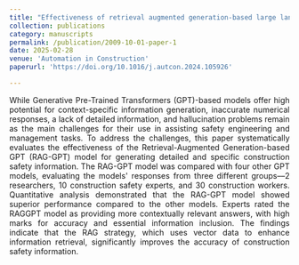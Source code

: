 ```yaml
---
title: "Effectiveness of retrieval augmented generation-based large language models for generating construction safety information"
collection: publications
category: manuscripts
permalink: /publication/2009-10-01-paper-1
date: 2025-02-28
venue: 'Automation in Construction'
paperurl: 'https://doi.org/10.1016/j.autcon.2024.105926'

---
```

<div style="text-align: justify;">
While Generative Pre-Trained Transformers (GPT)-based models offer high potential for context-specific information generation, inaccurate numerical responses, a lack of detailed information, and hallucination problems remain as the main challenges for their use in assisting safety engineering and management tasks. To address the challenges, this paper systematically evaluates the effectiveness of the Retrieval-Augmented Generation-based GPT (RAG-GPT) model for generating detailed and specific construction safety information. The RAG-GPT model was compared with four other GPT models, evaluating the models' responses from three different groups––2 researchers, 10 construction safety experts, and 30 construction workers. Quantitative analysis demonstrated that the RAG-GPT model showed superior performance compared to the other models. Experts rated the RAGGPT model as providing more contextually relevant answers, with high marks for accuracy and essential information inclusion. The findings indicate that the RAG strategy, which uses vector data to enhance information retrieval, significantly improves the accuracy of construction safety information.
</div>